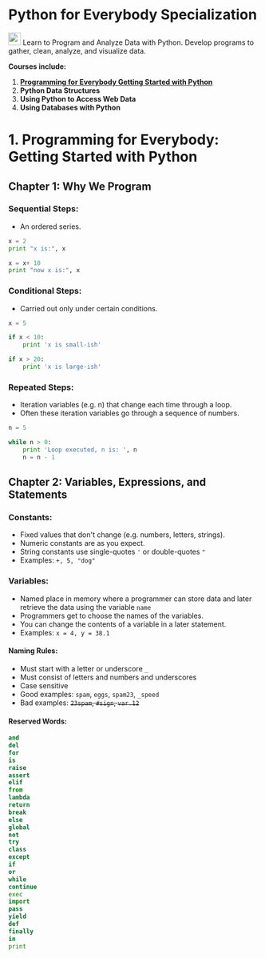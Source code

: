 # Python for Everybody Specialization

<img src="https://d1qb2nb5cznatu.cloudfront.net/startups/i/430131-86c4ecea8ec200688933e639f890bf6d-medium_jpg.jpg?buster=1433271718" width="25" height="25">  Learn to Program and Analyze Data with Python. Develop programs to gather, clean, analyze, and visualize data.

**Courses include:**

1. **[Programming for Everybody Getting Started with Python](#1-programming-for-everybody-getting-started-with-python)**
2. **Python Data Structures**
3. **Using Python to Access Web Data**
4. **Using Databases with Python**

# 1. Programming for Everybody: Getting Started with Python

## Chapter 1: Why We Program

### Sequential Steps:
* An ordered series.

```python
x = 2
print "x is:", x

x = x+ 10
print "now x is:", x
```

### Conditional Steps:
* Carried out only under certain conditions.

```python
x = 5

if x < 10:
    print 'x is small-ish'

if x > 20:
    print 'x is large-ish'
```

### Repeated Steps:
* Iteration variables (e.g. n) that change each time through a loop.
* Often these iteration variables go through a sequence of numbers.

```python
n = 5

while n > 0:
    print 'Loop executed, n is: ', n
    n = n - 1
```

## Chapter 2: Variables, Expressions, and Statements

### Constants:
* Fixed values that don't change (e.g. numbers, letters, strings).
* Numeric constants are as you expect.
* String constants use single-quotes `'` or double-quotes `"`
* Examples: `+, 5, "dog"`

### Variables:
* Named place in memory where a programmer can store data and later retrieve the data using the variable `name`
* Programmers get to choose the names of the variables.
* You can change the contents of a variable in a later statement.
* Examples: `x = 4, y = 38.1`

#### Naming Rules:
* Must start with a letter or underscore `_`
* Must consist of letters and numbers and underscores
* Case sensitive
* Good examples: `spam`, `eggs`, `spam23`, `_speed`
* Bad examples: ~~`23spam`, `#sign`, `var.12`~~

#### Reserved Words:
```python
and
del
for
is
raise
assert
elif
from
lambda
return
break
else
global
not
try
class
except
if
or
while
continue
exec
import
pass
yield
def
finally
in
print
```
